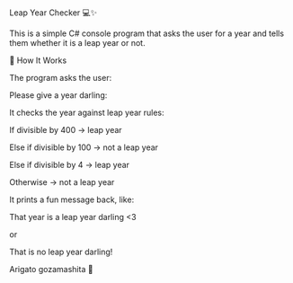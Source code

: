 Leap Year Checker 💻✨

This is a simple C# console program that asks the user for a year and tells them whether it is a leap year or not.

📖 How It Works

The program asks the user:

Please give a year darling:


It checks the year against leap year rules:

If divisible by 400 → leap year

Else if divisible by 100 → not a leap year

Else if divisible by 4 → leap year

Otherwise → not a leap year

It prints a fun message back, like:

That year is a leap year darling <3


or

That is no leap year darling!

Arigato gozamashita 🙏
